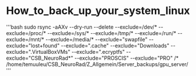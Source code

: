 # How_to_back_up_your_system_linux
'''bash
sudo rsync -aAXv --dry-run --delete --exclude=/dev/* --exclude=/proc/* --exclude=/sys/* --exclude=/tmp/* --exclude=/run/* --exclude=/mnt/* --exclude=/media/* --exclude="swapfile" --exclude="lost+found" --exclude=".cache" --exclude="Downloads" --exclude=".VirtualBoxVMs" --exclude=".ecryptfs" --exclude="CSB_NeuroRad*" --exclude="PROSCIS" --exclude="PRO" /* /home/temuuleu/CSB_NeuroRad/Z_Allgemein/Server_backups/gpu_server/
'''
